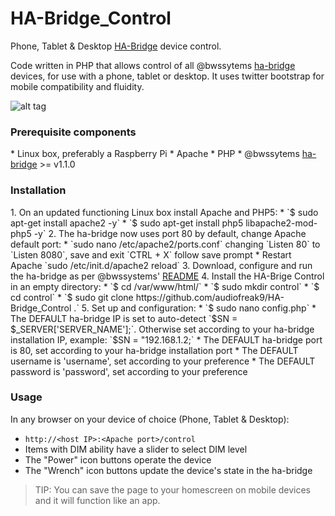 # HA-Bridge_Control
Phone, Tablet &amp; Desktop <a href="https://github.com/bwssytems/ha-bridge">HA-Bridge</a> device control.

Code written in PHP that allows control of all @bwssytems <a href="https://github.com/bwssytems/ha-bridge#ha-bridge-usage-and-configuration">ha-bridge</a> devices, for use with a phone, tablet or desktop.  It uses twitter bootstrap for mobile compatibility and fluidity.

![alt tag](http://coreyswrite.com/wp-content/uploads/2016/11/HABridgeControl.png)

<h3>Prerequisite components</h3>
* Linux box, preferably a Raspberry Pi
* Apache
* PHP
* @bwssytems <a href="https://github.com/bwssytems/ha-bridge/releases">ha-bridge</a> >= v1.1.0


<h3>Installation</h3>
1. On an updated functioning Linux box install Apache and PHP5:
  * `$ sudo apt-get install apache2 -y`
  * `$ sudo apt-get install php5 libapache2-mod-php5 -y`
2. The ha-bridge now uses port 80 by default, change Apache default port:
  * `sudo nano /etc/apache2/ports.conf` changing `Listen 80` to `Listen 8080`, save and exit `CTRL + X` follow save prompt
  * Restart Apache `sudo /etc/init.d/apache2 reload`
3. Download, configure and run the ha-bridge as per @bwssystems' <a href="https://github.com/bwssytems/ha-bridge">README</a> 
4. Install the HA-Brige Control in an empty directory:
  * `$ cd /var/www/html/`
  * `$ sudo mkdir control`
  * `$ cd control`
  * `$ sudo git clone https://github.com/audiofreak9/HA-Bridge_Control .`
5. Set up and configuration:
  * `$ sudo nano config.php`
  * The DEFAULT ha-bridge IP is set to auto-detect `$SN = $_SERVER['SERVER_NAME'];`.  Otherwise set according to your ha-bridge installation IP, example: `$SN = "192.168.1.2;`
  * The DEFAULT ha-bridge port is 80, set according to your ha-bridge installation port
  * The DEFAULT username is 'username', set according to your preference
  * The DEFAULT password is 'password', set according to your preference


<h3>Usage</h3>
In any browser on your device of choice (Phone, Tablet &amp; Desktop):

* `http://<host IP>:<Apache port>/control`
* Items with DIM ability have a slider to select DIM level
* The "Power" icon buttons operate the device
* The "Wrench" icon buttons update the device's state in the ha-bridge

> TIP: You can save the page to your homescreen on mobile devices and it will function like an app.
